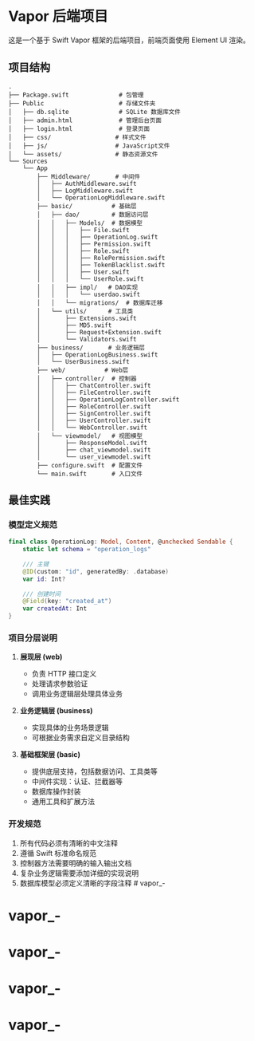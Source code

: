 # Vapor 后端项目

这是一个基于 Swift Vapor 框架的后端项目，前端页面使用 Element UI 渲染。

## 项目结构

```
.
├── Package.swift              # 包管理
├── Public                     # 存储文件夹
│   ├── db.sqlite              # SQLite 数据库文件
│   ├── admin.html             # 管理后台页面
│   ├── login.html             # 登录页面
│   ├── css/                  # 样式文件
│   ├── js/                   # JavaScript文件
│   └── assets/               # 静态资源文件
└── Sources
    └── App
        ├── Middleware/       # 中间件
        │   ├── AuthMiddleware.swift
        │   ├── LogMiddleware.swift
        │   └── OperationLogMiddleware.swift
        ├── basic/           # 基础层
        │   ├── dao/         # 数据访问层
        │   │   ├── Models/  # 数据模型
        │   │   │   ├── File.swift
        │   │   │   ├── OperationLog.swift
        │   │   │   ├── Permission.swift
        │   │   │   ├── Role.swift
        │   │   │   ├── RolePermission.swift
        │   │   │   ├── TokenBlacklist.swift
        │   │   │   ├── User.swift
        │   │   │   └── UserRole.swift
        │   │   ├── impl/   # DAO实现
        │   │   │   └── userdao.swift
        │   │   └── migrations/  # 数据库迁移
        │   └── utils/      # 工具类
        │       ├── Extensions.swift
        │       ├── MD5.swift
        │       ├── Request+Extension.swift
        │       └── Validators.swift
        ├── business/       # 业务逻辑层
        │   ├── OperationLogBusiness.swift
        │   └── UserBusiness.swift
        ├── web/           # Web层
        │   ├── controller/  # 控制器
        │   │   ├── ChatController.swift
        │   │   ├── FileController.swift
        │   │   ├── OperationLogController.swift
        │   │   ├── RoleController.swift
        │   │   ├── SignController.swift
        │   │   ├── UserController.swift
        │   │   └── WebController.swift
        │   └── viewmodel/   # 视图模型
        │       ├── ResponseModel.swift
        │       ├── chat_viewmodel.swift
        │       └── user_viewmodel.swift
        ├── configure.swift  # 配置文件
        └── main.swift       # 入口文件
```

## 最佳实践

### 模型定义规范

```swift
final class OperationLog: Model, Content, @unchecked Sendable {
    static let schema = "operation_logs"
    
    /// 主键
    @ID(custom: "id", generatedBy: .database)
    var id: Int?
    
    /// 创建时间
    @Field(key: "created_at")
    var createdAt: Int
}
```

### 项目分层说明

1. **展现层 (web)**
   - 负责 HTTP 接口定义
   - 处理请求参数验证
   - 调用业务逻辑层处理具体业务

2. **业务逻辑层 (business)**
   - 实现具体的业务场景逻辑
   - 可根据业务需求自定义目录结构

3. **基础框架层 (basic)**
   - 提供底层支持，包括数据访问、工具类等
   - 中间件实现：认证、拦截器等
   - 数据库操作封装
   - 通用工具和扩展方法

### 开发规范

1. 所有代码必须有清晰的中文注释
2. 遵循 Swift 标准命名规范
3. 控制器方法需要明确的输入输出文档
4. 复杂业务逻辑需要添加详细的实现说明
5. 数据库模型必须定义清晰的字段注释 # vapor_-
# vapor_-
# vapor_-
# vapor_-
# vapor_-
